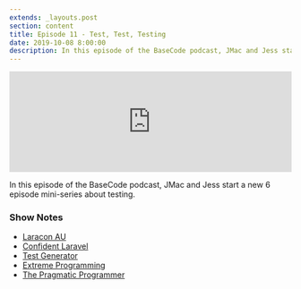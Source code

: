 ```yaml
---
extends: _layouts.post
section: content
title: Episode 11 - Test, Test, Testing
date: 2019-10-08 8:00:00
description: In this episode of the BaseCode podcast, JMac and Jess start a new 6 episode mini-series about testing.
---
```

<iframe src="https://share.transistor.fm/e/3fdcd14d" width="100%" height="180" frameborder="0" scrolling="no" seamless="true" style="width:100%; height:180px;"></iframe>

In this episode of the BaseCode podcast, JMac and Jess start a new 6 episode mini-series about testing.

### Show Notes
- [Laracon AU](https://laracon.com.au)
- [Confident Laravel](https://confidentlaravel.com)
- [Test Generator](https://laravelshift.com/laravel-test-generator)
- [Extreme Programming](https://en.m.wikipedia.org/wiki/Extreme_Programming)
- [The Pragmatic Programmer](https://pragprog.com/book/tpp20/the-pragmatic-programmer-20th-anniversary-edition)
